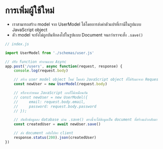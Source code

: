 
# การเพิ่มผู้ใช้ใหม่

- เราสามารถสร้าง model จาก UserModel ได้โดยการส่งค่าตัวแปรที่เรามีในรูปแบบ JavaScript object 
- ตัว model จะยังไม่ถูกบันทึกลงไปในรูปแบบ Document จนกว่าเราจะสั่ง `.save()`


```ts
// index.js

import UserModel from './schemas/user.js'

// ปรับ function ทำงานแบบ Async
app.post('/users', async function(request, response) {
    console.log(request.body)

    // สร้าง user model object ใหม่ โดยส่ง JavaScript object ที่ได้รับมาจาก Request
    const newUser = new UserModel(request.body)

    // หรือจะกำหนด JavaScript เองก็ได้เหมือนกัน
    // const newUser = new UserModel({
    //     email: request.body.email,
    //     password: request.body.password
    // });

    // บันทึกข้อมูลลง database ผ่าน .save() ตรงนี้จะได้ข้อมูลเป็น document ที่สร้างแล้วกลับมา
    const createdUser = await newUser.save()

    // ส่ง document กลับไปหา client
    response.status(200).json(createdUser)
})
```